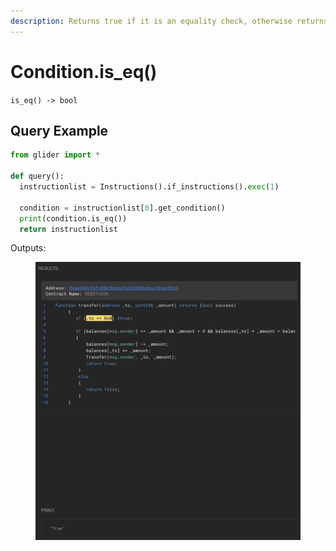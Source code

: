 ```yaml
---
description: Returns true if it is an equality check, otherwise returns false.
---
```


# Condition.is\_eq()

`is_eq() -> bool`

## Query Example

```python
from glider import *

def query():
  instructionlist = Instructions().if_instructions().exec(1)
  
  condition = instructionlist[0].get_condition()
  print(condition.is_eq())
  return instructionlist
```

Outputs:

<figure><img src="../../../../.gitbook/assets/image (216).png" alt=""><figcaption></figcaption></figure>
